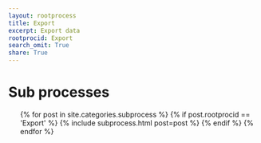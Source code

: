 ```yaml
---
layout: rootprocess
title: Export
excerpt: Export data
rootprocid: Export
search_omit: True
share: True
---
```

<h1 class='foot-description'>Sub processes</h1>
<ul class='post-list'>
{% for post in site.categories.subprocess %}
 {% if post.rootprocid == 'Export' %}
   {% include subprocess.html post=post %}
 {% endif %}
{% endfor %}
</ul>

